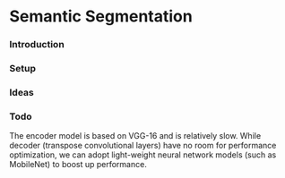 # Semantic Segmentation
### Introduction


### Setup

### Ideas

### Todo
The encoder model is based on VGG-16 and is relatively slow. While decoder (transpose convolutional layers) have no room for performance optimization, we can adopt light-weight neural network models (such as MobileNet) to boost up performance.
